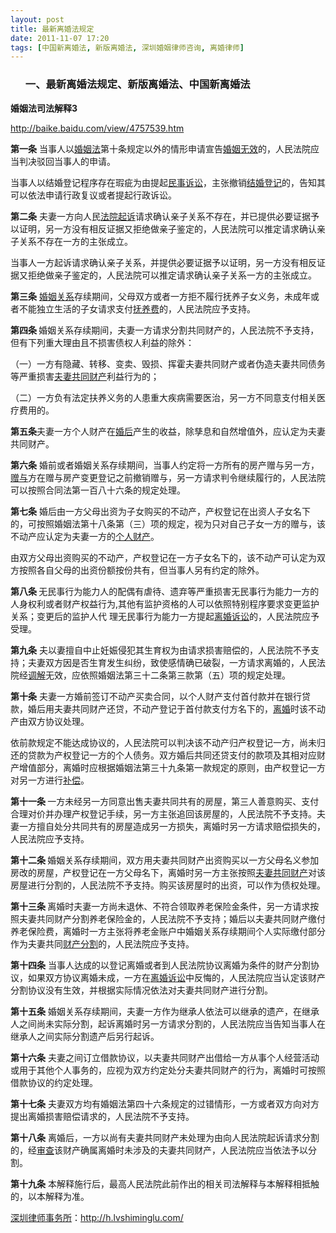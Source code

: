 ```yaml
---
layout: post
title: 最新离婚法规定
date: 2011-11-07 17:20
tags: [中国新离婚法, 新版离婚法, 深圳婚姻律师咨询, 离婚律师]
---
```

<ol>
<h3>一、最新离婚法规定、新版离婚法、中国新离婚法</h3>
</ol>
<strong>婚姻法司法解释3</strong>

<a href="http://baike.baidu.com/view/4757539.htm" target="_blank">http://baike.baidu.com/view/4757539.htm</a>

<strong>第一条</strong> 当事人以<a href="http://h.lvshiminglu.com/law/682.html" target="_blank">婚姻法</a>第十条规定以外的情形申请宣告<a href="http://h.lvshiminglu.com/law/678.html" target="_blank">婚姻无效</a>的，人民法院应当判决驳回当事人的申请。

当事人以结婚登记程序存在瑕疵为由提起<a href="http://h.lvshiminglu.com/law/778.html" target="_blank">民事诉讼</a>，主张撤销<a href="http://h.lvshiminglu.com/law/231.html" target="_blank">结婚登记</a>的，告知其可以依法申请行政复议或者提起行政诉讼。

<strong>第二条</strong> 夫妻一方向人民<a href="http://h.lvshiminglu.com/law/664.html" target="_blank">法院起诉</a>请求确认亲子关系不存在，并已提供必要证据予以证明，另一方没有相反证据又拒绝做亲子鉴定的，人民法院可以推定请求确认亲子关系不存在一方的主张成立。

当事人一方起诉请求确认亲子关系，并提供必要证据予以证明，另一方没有相反证据又拒绝做亲子鉴定的，人民法院可以推定请求确认亲子关系一方的主张成立。

<strong>第三条</strong> <a href="http://h.lvshiminglu.com/law/679.html" target="_blank">婚姻关系</a>存续期间，父母双方或者一方拒不履行抚养子女义务，未成年或者不能独立生活的子女请求支付<a href="http://h.lvshiminglu.com/law/651.html" target="_blank">抚养费</a>的，人民法院应予支持。

<strong>第四条 </strong>婚姻关系存续期间，夫妻一方请求分割共同财产的，人民法院不予支持，但有下列重大理由且不损害债权人利益的除外：

（一）一方有隐藏、转移、变卖、毁损、挥霍夫妻共同财产或者伪造夫妻共同债务等严重损害<a href="http://h.lvshiminglu.com/law/168.html" target="_blank">夫妻共同财产</a>利益行为的；

（二）一方负有法定扶养义务的人患重大疾病需要医治，另一方不同意支付相关医疗费用的。

<strong>第五条</strong>夫妻一方个人财产在<a href="http://h.lvshiminglu.com/law/660.html" target="_blank">婚后</a>产生的收益，除孳息和自然增值外，应认定为夫妻共同财产。

<strong>第六条</strong> 婚前或者婚姻关系存续期间，当事人约定将一方所有的房产赠与另一方，<a href="http://h.lvshiminglu.com/law/763.html" target="_blank">赠与</a>方在赠与房产变更登记之前撤销赠与，另一方请求判令继续履行的，人民法院可以按照合同法第一百八十六条的规定处理。

<strong>第七条</strong> 婚后由一方父母出资为子女购买的不动产，产权登记在出资人子女名下的，可按照婚姻法第十八条第（三）项的规定，视为只对自己子女一方的赠与，该不动产应认定为夫妻一方的<a href="http://h.lvshiminglu.com/law/675.html" target="_blank">个人财产</a>。

由双方父母出资购买的不动产，产权登记在一方子女名下的，该不动产可认定为双方按照各自父母的出资份额按份共有，但当事人另有约定的除外。

<strong>第八条 </strong>无民事行为能力人的配偶有虐待、遗弃等严重损害无民事行为能力一方的人身权利或者财产权益行为,其他有监护资格的人可以依照特别程序要求变更监护关系；变更后的监护人代 理无民事行为能力一方提起<a href="http://h.lvshiminglu.com/law/664.html" target="_blank">离婚诉讼</a>的，人民法院应予受理。

<strong>第九条</strong> 夫以妻擅自中止妊娠侵犯其生育权为由请求损害赔偿的，人民法院不予支持；夫妻双方因是否生育发生纠纷，致使感情确已破裂，一方请求离婚的，人民法院经<a href="http://h.lvshiminglu.com/law/646.html" target="_blank">调解</a>无效，应依照婚姻法第三十二条第三款第（五）项的规定处理。

<strong>第十条</strong> 夫妻一方婚前签订不动产买卖合同，以个人财产支付首付款并在银行贷款，婚后用夫妻共同财产还贷，不动产登记于首付款支付方名下的，<a href="http://h.lvshiminglu.com/law/category/divorce" target="_blank">离婚</a>时该不动产由双方协议处理。

依前款规定不能达成协议的，人民法院可以判决该不动产归产权登记一方，尚未归还的贷款为产权登记一方的个人债务。双方婚后共同还贷支付的款项及其相对应财产增值部分，离婚时应根据婚姻法第三十九条第一款规定的原则，由产权登记一方对另一方进行<a href="http://h.lvshiminglu.com/law/641.html" target="_blank">补偿</a>。

<strong>第十一条 </strong>一方未经另一方同意出售夫妻共同共有的房屋，第三人善意购买、支付合理对价并办理产权登记手续，另一方主张追回该房屋的，人民法院不予支持。夫妻一方擅自处分共同共有的房屋造成另一方损失，离婚时另一方请求赔偿损失的，人民法院应予支持。

<strong>第十二条 </strong>婚姻关系存续期间，双方用夫妻共同财产出资购买以一方父母名义参加房改的房屋，产权登记在一方父母名下，离婚时另一方主张按照<a href="http://h.lvshiminglu.com/law/168.html" target="_blank">夫妻共同财产</a>对该房屋进行分割的，人民法院不予支持。购买该房屋时的出资，可以作为债权处理。

<strong>第十三条 </strong>离婚时夫妻一方尚未退休、不符合领取养老保险金条件，另一方请求按照夫妻共同财产分割养老保险金的，人民法院不予支持；婚后以夫妻共同财产缴付养老保险费，离婚时一方主张将养老金账户中婚姻关系存续期间个人实际缴付部分作为夫妻共同<a href="http://h.lvshiminglu.com/law/167.html" target="_blank">财产分割</a>的，人民法院应予支持。

<strong>第十四条</strong> 当事人达成的以登记离婚或者到人民法院协议离婚为条件的财产分割协议，如果双方协议离婚未成，一方在<a href="http://h.lvshiminglu.com/law/664.html" target="_blank">离婚诉讼</a>中反悔的，人民法院应当认定该财产分割协议没有生效，并根据实际情况依法对夫妻共同财产进行分割。

<strong>第十五条</strong> 婚姻关系存续期间，夫妻一方作为继承人依法可以继承的遗产，在继承人之间尚未实际分割，起诉离婚时另一方请求分割的，人民法院应当告知当事人在继承人之间实际分割遗产后另行起诉。

<strong>第十六条</strong> 夫妻之间订立借款协议，以夫妻共同财产出借给一方从事个人经营活动或用于其他个人事务的，应视为双方约定处分夫妻共同财产的行为，离婚时可按照借款协议的约定处理。

<strong>第十七条</strong> 夫妻双方均有婚姻法第四十六条规定的过错情形，一方或者双方向对方提出离婚损害赔偿请求的，人民法院不予支持。

<strong>第十八条</strong> 离婚后，一方以尚有夫妻共同财产未处理为由向人民法院起诉请求分割的，经<a href="http://h.lvshiminglu.com/law/738.html" target="_blank">审查</a>该财产确属离婚时未涉及的夫妻共同财产，人民法院应当依法予以分割。

<strong>第十九条</strong> 本解释施行后，最高人民法院此前作出的相关司法解释与本解释相抵触的，以本解释为准。

<a href="http://h.lvshiminglu.com/">深圳律师事务所</a>：<a href="http://h.lvshiminglu.com/">http://h.lvshiminglu.com/</a>


